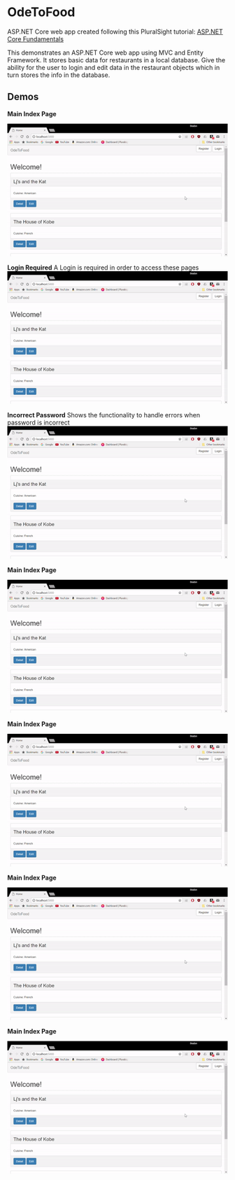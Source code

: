# OdeToFood
ASP.NET Core web app created following this PluralSight tutorial: [ASP.NET Core Fundamentals](https://www.pluralsight.com/courses/aspdotnet-core-fundamentals)

This demonstrates an ASP.NET Core web app using MVC and Entity Framework.
It stores basic data for restaurants in a local database.
Give the ability for the user to login and edit data in the restaurant objects which in turn stores the info in the database.

## Demos
**Main Index Page**

![alt text](https://github.com/bradonf333/OdeToFood/blob/master/DemoGifs/MainPage.gif?raw=true "Main Index")

**Login Required**
A Login is required in order to access these pages
![alt text](https://github.com/bradonf333/OdeToFood/blob/master/DemoGifs/LoginRequired.gif?raw=truee "Login Required")

**Incorrect Password**
Shows the functionality to handle errors when password is incorrect
![alt text](https://github.com/bradonf333/OdeToFood/blob/master/DemoGifs/MainPage.gif?raw=true "Password Incorrect")

**Main Index Page**

![alt text](https://github.com/bradonf333/OdeToFood/blob/master/DemoGifs/MainPage.gif?raw=true "SinglePageSite Demo")

**Main Index Page**

![alt text](https://github.com/bradonf333/OdeToFood/blob/master/DemoGifs/MainPage.gif?raw=true "SinglePageSite Demo")

**Main Index Page**

![alt text](https://github.com/bradonf333/OdeToFood/blob/master/DemoGifs/MainPage.gif?raw=true "SinglePageSite Demo")

**Main Index Page**

![alt text](https://github.com/bradonf333/OdeToFood/blob/master/DemoGifs/MainPage.gif?raw=true "SinglePageSite Demo")
